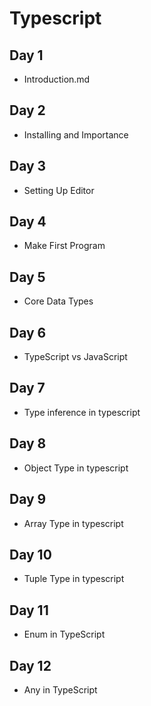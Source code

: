 # Typescript

## Day 1

- Introduction.md

## Day 2

- Installing and Importance

## Day 3

- Setting Up Editor

## Day 4

- Make First Program

## Day 5

- Core Data Types

## Day 6

- TypeScript vs JavaScript

## Day 7

- Type inference in typescript

## Day 8

- Object Type in typescript

## Day 9

- Array Type in typescript

## Day 10

- Tuple Type in typescript

## Day 11

- Enum in TypeScript

## Day 12

- Any in TypeScript
